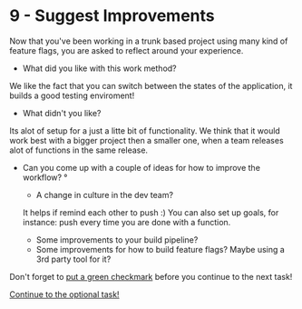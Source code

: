 # 9 - Suggest Improvements
Now that you've been working in a trunk based project using many kind of feature flags, you are asked to reflect around your experience.

- What did you like with this work method?

We like the fact that you can switch between the states of the application, it builds a good testing enviroment!

- What didn't you like?

Its alot of setup for a just a litte bit of functionality. We think that it would work best with a bigger project then a smaller one, when a team releases alot of functions in the same release.

- Can you come up with a couple of ideas for how to improve the workflow?
 °
	- A change in culture in the dev team?
	
	It helps if remind each other to push :)
	You can also set up goals, for instance: push every time you are done with a function.

	- Some improvements to your build pipeline?
	- Some improvements for how to build feature flags? Maybe using a 3rd party tool for it?

Don't forget to [put a green checkmark](README.md) before you continue to the next task!

[Continue to the optional task!](10-implement-suggestions.md)
